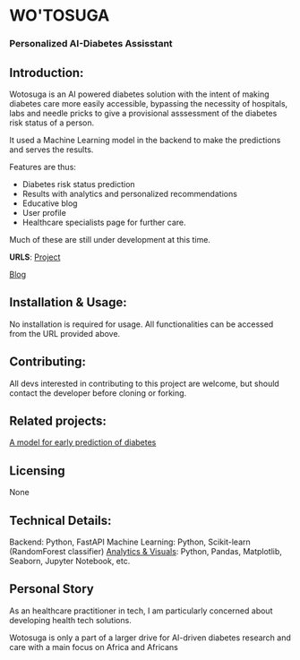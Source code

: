 # WO'TOSUGA
### Personalized AI-Diabetes Assisstant

## Introduction:
Wotosuga is an AI powered diabetes solution with the intent of making diabetes care more easily accessible, bypassing the necessity of hospitals, labs and needle pricks to give a provisional asssessment of the diabetes risk status of a person.

It used a Machine Learning model in the backend to make the predictions and serves the results.

Features are thus:
- Diabetes risk status prediction
- Results with analytics and personalized recommendations
- Educative blog
- User profile
- Healthcare specialists page for further care.

Much of these are still under development at this time.

**URLS**:
[Project](https://github.com/maradeben/wotosuga)

[Blog](https://medium.com/@maradeben/wotosuga-541276d993c9)

## Installation & Usage:
No installation is required for usage. All functionalities can be accessed from the URL provided above.

## Contributing:
All devs interested in contributing to this project are welcome, but should contact the developer before cloning or forking.

## Related projects:
[A model for early prediction of diabetes](https://www.sciencedirect.com/science/article/pii/S2352914819300176#:~:text=Artificial%20neural%20network%20(ANN)%2C,medical%20professionals%20with%20treatment%20decisions.)

## Licensing
None

## Technical Details:
Backend: Python, FastAPI
Machine Learning: Python, Scikit-learn (RandomForest classifier)
[Analytics & Visuals](https://github.com/maradeben/diabetes-indicators): Python, Pandas, Matplotlib, Seaborn, Jupyter Notebook, etc.

## Personal Story
As an healthcare practitioner in tech, I am particularly concerned about developing health tech solutions.

Wotosuga is only a part of a larger drive for AI-driven diabetes research and care with a main focus on Africa and Africans

